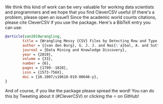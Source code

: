 We think this kind of work can be very valuable for working data scientists and programmers and we hope that you find CleverCSV useful (if there's a problem, please open an issue!) Since the academic world counts citations, please cite CleverCSV if you use the package. Here's a BibTeX entry you can use:

```bib
@article{van2019wrangling,
        title = {Wrangling Messy {CSV} Files by Detecting Row and Type Patterns},
        author = {{van den Burg}, G. J. J. and Naz{\'a}bal, A. and Sutton, C.},
        journal = {Data Mining and Knowledge Discovery},
        year = {2019},
        volume = {33},
        number = {6},
        pages = {1799--1820},
        issn = {1573-756X},
        doi = {10.1007/s10618-019-00646-y},
}
```

And of course, if you like the package please spread the word! You can do this by Tweeting about it (#CleverCSV) or clicking the ⭐️ on GitHub!
